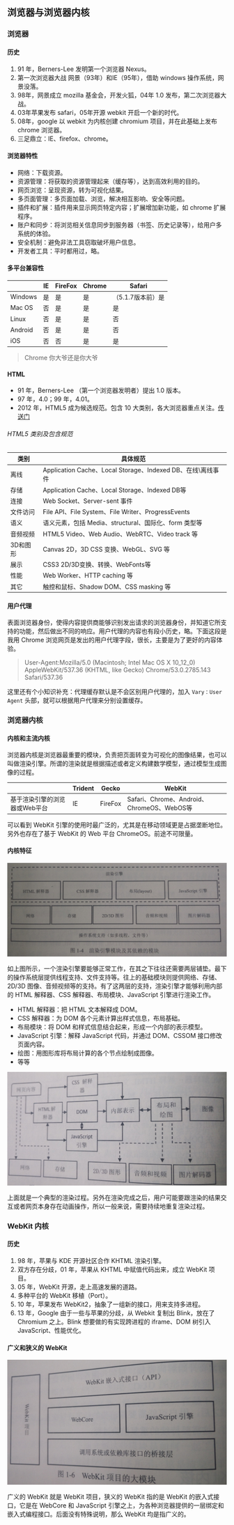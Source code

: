 ## 浏览器与浏览器内核
### 浏览器
#### 历史

1. 91 年，Berners-Lee 发明第一个浏览器 Nexus。
2. 第一次浏览器大战 网景（93年）和IE（95年），借助 windows 操作系统，网景没落。
3. 98年，网景成立 mozilla 基金会，开发火狐，04年 1.0 发布，第二次浏览器大战。
4. 03年苹果发布 safari，05年开源 webkit 开启一个新的时代。
5. 08年，google 以 webkit 为内核创建 chromium 项目，并在此基础上发布 chrome 浏览器。
6. 三足鼎立：IE、firefox、chrome。

#### 浏览器特性

- 网络：下载资源。
- 资源管理：将获取的资源管理起来（缓存等），达到高效利用的目的。
- 网页浏览：呈现资源，转为可视化结果。
- 多页面管理：多页面加载、浏览，解决相互影响、安全等问题。
- 插件和扩展：插件用来显示网页特定内容；扩展增加新功能，如 chrome 扩展程序。
- 账户和同步：将浏览相关信息同步到服务器（书签、历史记录等），给用户多系统的体验。
- 安全机制：避免非法工具窃取破坏用户信息。
- 开发者工具：平时都用过，略。

#### 多平台兼容性

||IE|FireFox|Chrome|Safari|
|---|---|---|---|---|
|Windows|是|是|是|（5.1.7版本前）是|
|Mac OS|否|是|是|是|
|Linux|否|是|是|否|
|Android|否|是|是|否|
|iOS|否|否|是|是|

> Chrome 你大爷还是你大爷

#### HTML

- 91 年，Berners-Lee （第一个浏览器发明者）提出 1.0 版本。
- 97 年，4.0；99 年，4.01。
- 2012 年，HTML5 成为候选规范。包含 10 大类别，各大浏览器重点关注。[传送门](html5test.com)

###### HTML5 类别及包含规范

|类别|具体规范|
|---|---|
|离线|Application Cache、Local Storage、Indexed DB、在线\离线事件|
|存储|Application Cache、Local Storage、Indexed DB等|
|连接|Web Socket、Server-sent 事件|
|文件访问|File API、File System、File Writer、ProgressEvents|
|语义|语义元素，包括 Media、structural、国际化、form 类型等|
|音频视频|HTML5 Video、Web Audio、WebRTC、Video track 等|
|3D和图形|Canvas 2D，3D CSS 变换、WebGL、SVG 等|
|展示|CSS3 2D/3D变换、转换、WebFonts等|
|性能|Web Worker、HTTP caching 等|
|其它|触控和鼠标、Shadow DOM、CSS masking 等|

#### 用户代理

表面浏览器身份，使得内容提供商能够识别发出请求的浏览器身份，并知道它所支持的功能，然后做出不同的响应。用户代理的内容也有段小历史，略。下面这段是我用 Chrome 浏览网页是发出的用户代理字段，很长，主要是为了更好的内容体验。

> User-Agent:Mozilla/5.0 (Macintosh; Intel Mac OS X 10_12_0) AppleWebKit/537.36 (KHTML, like Gecko) Chrome/53.0.2785.143 Safari/537.36

这里还有个小知识补充：代理缓存默认是不会区别用户代理的，加入 `Vary：User Agent` 头部，就可以根据用户代理来分别设置缓存。

### 浏览器内核

#### 内核和主流内核

浏览器内核是浏览器最重要的模块，负责把页面转变为可视化的图像结果，也可以叫做渲染引擎。所谓的渲染就是根据描述或者定义构建数学模型，通过模型生成图像的过程。

||Trident|Gecko|WebKit|
|---|---|---|---|
|基于渲染引擎的浏览器或Web平台|IE|FireFox|Safari、Chrome、Android、ChromeOS、WebOS等|

可以看到 WebKit 引擎的使用时最广泛的，尤其是在移动领域更是占据垄断地位。另外也存在了基于 WebKit 的 Web 平台 ChromeOS。前途不可限量。

#### 内核特征

![](../img/简化版架构图.jpg)

如上图所示，一个渲染引擎要能够正常工作，在其之下往往还需要两层铺垫。最下的操作系统层提供线程支持、文件支持等。往上的基础模块则提供网络、存储、2D/3D 图像、音频视频等的支持。有了这两层的支持，渲染引擎才能够利用内部的 HTML 解释器、CSS 解释器、布局模块、JavaScript 引擎进行渲染工作。

- HTML 解释器：把 HTML 文本解释成 DOM。
- CSS 解释器：为 DOM 各个元素计算出样式信息，布局基础。
- 布局模块：将 DOM 和样式信息结合起来，形成一个内部的表示模型。
- JavaScript 引擎：解释 JavaScript 代码，并通过 DOM、CSSOM 接口修改页面内容。
- 绘图：用图形库将布局计算的各个节点绘制成图像。
- 等等

![](../img/一般渲染过程.jpg)

上面就是一个典型的渲染过程。另外在渲染完成之后，用户可能要跟渲染的结果交互或者网页本身存在动画操作，所以一般来说，需要持续地重复渲染过程。

### WebKit 内核

#### 历史

1. 98 年，苹果与 KDE 开源社区合作 KHTML 渲染引擎。
2. 双方存在分歧，01 年，苹果从 KHTML 中赋值代码出来，成立 WebKit 项目。
3. 05 年，WebKit 开源，走上高速发展的道路。
4. 多种平台的 WebKit 移植（Port）。
5. 10 年，苹果发布 WebKit2，抽象了一组新的接口，用来支持多进程。
6. 13 年，Google 由于一些与苹果的分歧，从 Webkit 复制出 Blink，放在了 Chromium 之上。Blink 想要做的有实现跨进程的 iframe、DOM 树引入 JavaScript、性能优化。 

#### 广义和狭义的 WebKit

![](../img/六大模块.jpg)

广义的 WebKit 就是 WebKit 项目，狭义的 WebKit 指的是 WebKit 的嵌入式接口，它是在 WebCore 和 JavaScript 引擎之上，为各种浏览器提供的一层绑定和嵌入式编程接口。后面没有特殊说明，那么 WebKit 均是指广义的。

